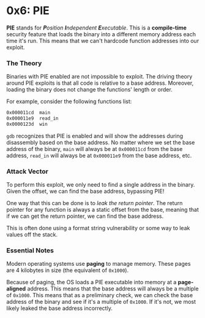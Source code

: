 # 0x6: PIE

**PIE** stands for _**P**osition **I**ndependent **E**xecutable_. This is a **compile-time** security feature that loads the binary into a different memory address each time it's run. This means that we can't hardcode function addresses into our exploit.

### The Theory

Binaries with PIE enabled are not impossible to exploit. The driving theory around PIE exploits is that all code is relative to a base address. Moreover, loading the binary does not change the functions' length or order.

For example, consider the following functions list:

```nasm
0x000011cd  main
0x000011e9  read_in
0x0000123d  win
```

`gdb` recognizes that PIE is enabled and will show the addresses during disassembly based on the base address. No matter where we set the base address of the binary, `main` will always be at `0x000011cd` from the base address, `read_in` will always be at `0x000011e9` from the base address, etc.

### Attack Vector

To perform this exploit, we only need to find a single address in the binary. Given the offset, we can find the base address, bypassing PIE!

One way that this can be done is to _leak the return pointer_. The return pointer for any function is always a static offset from the base, meaning that if we can get the return pointer, we can find the base address.

This is often done using a format string vulnerability or some way to leak values off the stack.

### Essential Notes

Modern operating systems use **paging** to manage memory. These pages are 4 kilobytes in size (the equivalent of `0x1000`).

Because of paging, the OS loads a PIE executable into memory at a **page-aligned** address. This means that the base address will always be a multiple of `0x1000`. This means that as a preliminary check, we can check the base address of the binary and see if it's a multiple of `0x1000`. If it's not, we most likely leaked the base address incorrectly.
